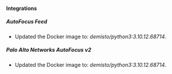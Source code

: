 #### Integrations
##### AutoFocus Feed
- Updated the Docker image to: *demisto/python3:3.10.12.68714*.
##### Palo Alto Networks AutoFocus v2
- Updated the Docker image to: *demisto/python3:3.10.12.68714*.
